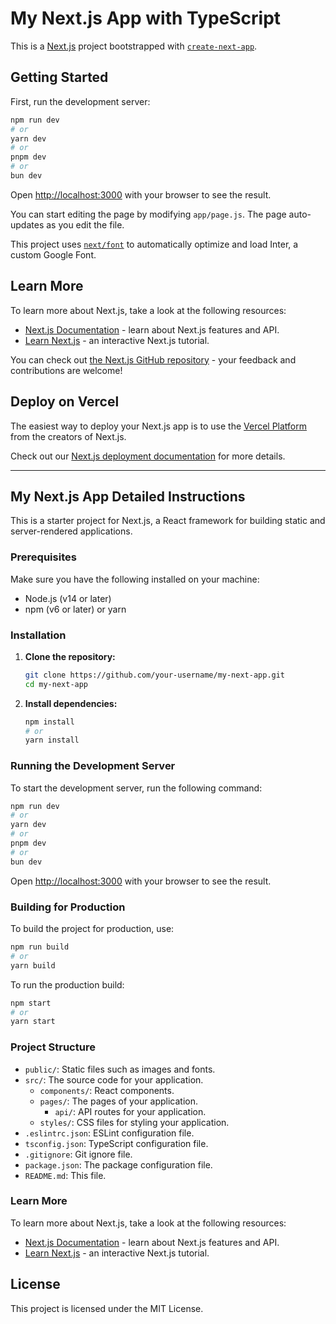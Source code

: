 
# My Next.js App with TypeScript

This is a [Next.js](https://nextjs.org/) project bootstrapped with [`create-next-app`](https://github.com/vercel/next.js/tree/canary/packages/create-next-app).

## Getting Started

First, run the development server:

```bash
npm run dev
# or
yarn dev
# or
pnpm dev
# or
bun dev
```

Open [http://localhost:3000](http://localhost:3000) with your browser to see the result.

You can start editing the page by modifying `app/page.js`. The page auto-updates as you edit the file.

This project uses [`next/font`](https://nextjs.org/docs/basic-features/font-optimization) to automatically optimize and load Inter, a custom Google Font.

## Learn More

To learn more about Next.js, take a look at the following resources:

- [Next.js Documentation](https://nextjs.org/docs) - learn about Next.js features and API.
- [Learn Next.js](https://nextjs.org/learn) - an interactive Next.js tutorial.

You can check out [the Next.js GitHub repository](https://github.com/vercel/next.js/) - your feedback and contributions are welcome!

## Deploy on Vercel

The easiest way to deploy your Next.js app is to use the [Vercel Platform](https://vercel.com/new?utm_medium=default-template&filter=next.js&utm_source=create-next-app&utm_campaign=create-next-app-readme) from the creators of Next.js.

Check out our [Next.js deployment documentation](https://nextjs.org/docs/deployment) for more details.

---

## My Next.js App Detailed Instructions

This is a starter project for Next.js, a React framework for building static and server-rendered applications.

### Prerequisites

Make sure you have the following installed on your machine:

- Node.js (v14 or later)
- npm (v6 or later) or yarn

### Installation

1. **Clone the repository:**
   ```bash
   git clone https://github.com/your-username/my-next-app.git
   cd my-next-app
   ```

2. **Install dependencies:**
   ```bash
   npm install
   # or
   yarn install
   ```

### Running the Development Server

To start the development server, run the following command:
```bash
npm run dev
# or
yarn dev
# or
pnpm dev
# or
bun dev
```

Open [http://localhost:3000](http://localhost:3000) with your browser to see the result.

### Building for Production

To build the project for production, use:
```bash
npm run build
# or
yarn build
```

To run the production build:
```bash
npm start
# or
yarn start
```

### Project Structure

- `public/`: Static files such as images and fonts.
- `src/`: The source code for your application.
  - `components/`: React components.
  - `pages/`: The pages of your application.
    - `api/`: API routes for your application.
  - `styles/`: CSS files for styling your application.
- `.eslintrc.json`: ESLint configuration file.
- `tsconfig.json`: TypeScript configuration file.
- `.gitignore`: Git ignore file.
- `package.json`: The package configuration file.
- `README.md`: This file.

### Learn More

To learn more about Next.js, take a look at the following resources:

- [Next.js Documentation](https://nextjs.org/docs) - learn about Next.js features and API.
- [Learn Next.js](https://nextjs.org/learn) - an interactive Next.js tutorial.

## License

This project is licensed under the MIT License.
